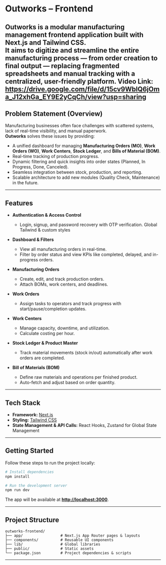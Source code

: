 # Outworks – Frontend

Outworks is a modular manufacturing management frontend application built with **Next.js** and **Tailwind CSS**.  
It aims to digitize and streamline the entire manufacturing process — from order creation to final output — replacing fragmented spreadsheets and manual tracking with a centralized, user-friendly platform.
Video Link: https://drive.google.com/file/d/15cv9WblQ6jOma_J12xhGa_EY9E2yCqCh/view?usp=sharing
---

## Problem Statement (Overview)

Manufacturing businesses often face challenges with scattered systems, lack of real-time visibility, and manual paperwork.  
**Outworks** solves these issues by providing:

- A unified dashboard for managing **Manufacturing Orders (MO)**, **Work Orders (WO)**, **Work Centers**, **Stock Ledger**, and **Bills of Material (BOM)**.
- Real-time tracking of production progress.
- Dynamic filtering and quick insights into order states (Planned, In Progress, Done, Canceled).
- Seamless integration between stock, production, and reporting.
- Scalable architecture to add new modules (Quality Check, Maintenance) in the future.

---

## Features

- **Authentication & Access Control**  
  - Login, signup, and password recovery with OTP verification.
Global Tailwind & custom styles
- **Dashboard & Filters**  
  - View all manufacturing orders in real-time.  
  - Filter by order status and view KPIs like completed, delayed, and in-progress orders.

- **Manufacturing Orders**  
  - Create, edit, and track production orders.  
  - Attach BOMs, work centers, and deadlines.

- **Work Orders**  
  - Assign tasks to operators and track progress with start/pause/completion updates.

- **Work Centers**  
  - Manage capacity, downtime, and utilization.  
  - Calculate costing per hour.

- **Stock Ledger & Product Master**  
  - Track material movements (stock in/out) automatically after work orders are completed.

- **Bill of Materials (BOM)**  
  - Define raw materials and operations per finished product.  
  - Auto-fetch and adjust based on order quantity.

---

## Tech Stack

- **Framework:** [Next.js](https://nextjs.org/)
- **Styling:** [Tailwind CSS](https://tailwindcss.com/)
- **State Management & API Calls:** React Hooks, Zustand for Global State Management

---

## Getting Started

Follow these steps to run the project locally:

```bash
# Install dependencies
npm install

# Run the development server
npm run dev
```

The app will be available at **[http://localhost:3000](http://localhost:3000)**.

---

## Project Structure

```
outworks-frontend/
├── app/                 # Next.js App Router pages & layouts
├── components/          # Reusable UI components
├── lib/                 # Global libraries
├── public/              # Static assets
└── package.json         # Project dependencies & scripts
```

---
